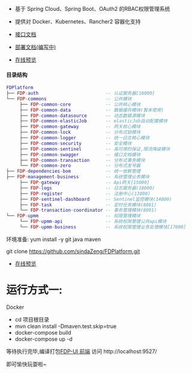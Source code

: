- 基于 Spring Cloud、Spring Boot、OAuth2 的RBAC权限管理系统
- 提供对 Docker、Kubernetes、Rancher2 容器化支持


- [接口文档](http://127.0.0.1:15000/doc.html#/home)
- [部署文档(编写中)]()
- [在线预览](http://zsinda.cn:9527/) 

#### 目录结构
```lua
FDPlatform
├── FDP-auth                         -- 认证服务器[16000]
└── FDP-commons                      -- 公共模块 
     ├── FDP-common-core             -- 公共核心模块
     ├── FDP-common-data             -- 数据缓存模块(暂未使用)
     ├── FDP-common-datasource       -- 动态数据源模块
     ├── FDP-common-elasticJob       -- elasticJob自动配置模块
     ├── FDP-common-gateway          -- 网关核心模块
     ├── FDP-common-lock             -- 分布式锁模块
     ├── FDP-common-logger           -- 统一日志核心模块
     ├── FDP-common-security         -- 安全模块
     ├── FDP-common-sentinel         -- 高可用的保证,限流降级模块
     ├── FDP-common-swagger          -- 接口文档模块
     ├── FDP-common-transaction      -- 分布式事务模块
     └── FDP-common-zero             -- 分布式发号器
├── FDP-dependencies-bom             -- 统一依赖管理
├── FDP-management-business          -- 系统管理业务模块
     ├── FDP-gateway                 -- Api网关[15000]
     ├── FDP-logs                    -- 日志服务器(18000)
     ├── FDP-register                -- 注册中心(13000)
     ├── FDP-sentinel-dashboard      -- Sentinel监控模块(14000)
     ├── FDP-task                    -- 定时任务模块(8081)
     └── FDP-transaction-coordinator -- 事务管理模块(8091)
└── FDP-upmm                         -- 权限管理模块
     └── FDP-upmm-api                -- 系统权限管理公共api模块
     └── FDP-upmm-business           -- 系统权限管理业务处理模块[17000]
```

环境准备:
yum install -y git java maven

git clone https://github.com/sindaZeng/FDPlatform.git

- [在线预览](http://zsinda.cn:9527/) 

# 运行方式一:
Docker

- cd 项目根目录
- mvn clean install -Dmaven.test.skip=true
- docker-compose build
- docker-compose up -d

等待执行完毕,编译打包[FDP-UI 前端](https://github.com/sindaZeng/Fdp-ui)
访问  http://localhost:9527/ 

即可愉快玩耍啦~
